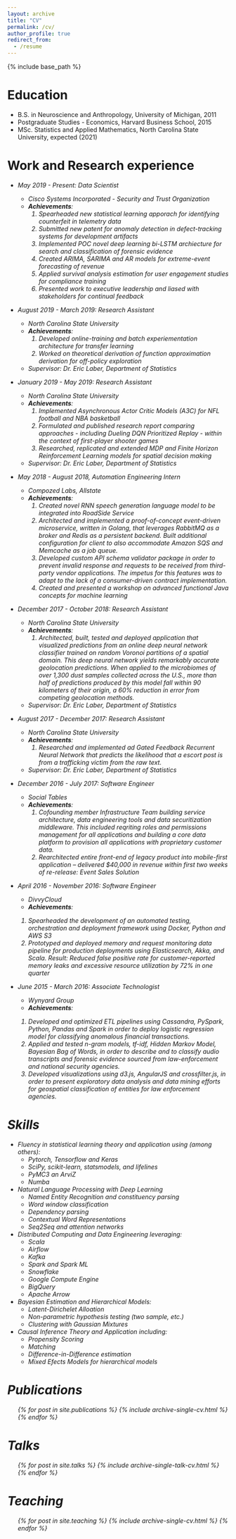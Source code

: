 ```yaml
---
layout: archive
title: "CV"
permalink: /cv/
author_profile: true
redirect_from:
  - /resume
---
```


{% include base_path %}

Education
======
* B.S. in Neuroscience and Anthropology, University of Michigan, 2011
* Postgraduate Studies - Economics, Harvard Business School, 2015
* MSc. Statistics and Applied Mathematics, North Carolina State University, expected (2021)

Work and Research experience
======
* <em>May 2019 - Present: Data Scientist<em>
  * Cisco Systems Incorporated - Security and Trust Organization
  * ***Achievements***:
    1. Spearheaded new statistical learning apporach for identifying counterfeit in telemetry data 
    2. Submitted new patent for anomaly detection in defect-tracking systems for development artifacts
    3. Implemented POC novel deep learning bi-LSTM archiecture for search and classification of forensic evidence
    4. Created ARIMA, SARIMA and AR models for extreme-event forecasting of revenue
    5. Applied survival analysis estimation for user engagement studies for compliance training
    6. Presented work to executive leadership and liased with stakeholders for continual feedback
  <!-- * Supervisor: Mr. Joe Gipson and Mr. Jeff Schutt -->

* <em>August 2019 - March 2019: Research Assistant<em>
  * North Carolina State University
  * ***Achievements***:
    1. Developed online-training and batch experiementation architecture for transfer learning
    2. Worked on theoretical derivation of function approximation derivation for off-policy exploration
  * Supervisor: Dr. Eric Laber, Department of Statistics

* <em>January 2019 - May 2019: Research Assistant<em>
  * North Carolina State University
  * ***Achievements***:
    1. Implemented Asynchronous Actor Critic Models (A3C) for NFL football and NBA basketball
    2. Formulated and published research report comparing approaches - including Dueling DQN Prioritized Replay - within the context of first-player shooter games
    3. Researched, replicated and extended MDP and Finite Horizon Reinforcement Learning models for spatial decision making
  * Supervisor: Dr. Eric Laber, Department of Statistics

* <em>May 2018 - August 2018, Automation Engineering Intern<em>
  * Compozed Labs, Allstate
  * ***Achievements***:
    1. Created novel RNN speech generation language model to be integrated into RoadSide Service
    2. Architected and implemented a proof-of-concept event-driven microservice, written in Golang, that leverages RabbitMQ as a broker and Redis as a persistent backend. Built additional configuration for client to also accommodate Amazon SQS and Memcache as a job queue. 
    3. Developed custom API schema validator package in order to prevent invalid response and requests to be received from third-party vendor applications. The impetus for this features was to adapt to the lack of a consumer-driven contract implementation.
    4. Created and presented a workshop on advanced functional Java concepts for machine learning
  <!-- * Supervisor: Ms. Julie Clayton     -->

* <em>December 2017 - October 2018: Research Assistant<em>
  * North Carolina State University
  * ***Achievements***:
    1. Architected, built, tested and deployed application that visualized predictions from an online deep neural network classifier trained on random Voronoi partitions of a spatial domain. This deep neural network yields remarkably accurate geolocation predictions. When applied to the microbiomes of over 1,300 dust samples collected across the U.S., more than half of predictions produced by this model fall within 90 kilometers of their origin, a 60% reduction in error from competing geolocation methods.
  * Supervisor: Dr. Eric Laber, Department of Statistics    


* <em>August 2017 - December 2017: Research Assistant<em>
  * North Carolina State University
  * ***Achievements***:
    1. Researched and implemented ad Gated Feedback Recurrent Neural Network that predicts the likelihood that a escort post is from a trafficking victim from the raw text.
  * Supervisor: Dr. Eric Laber, Department of Statistics


* <em>December 2016 - July 2017: Software Engineer<em>
  * Social Tables
  * ***Achievements***:
    1. Cofounding member Infrastructure Team building service architecture, data engineering tools and data securitization middleware. This included reqriting roles and permissions management for all applications and building a core data platform to provision all applications with proprietary customer data.
    2. Rearchitected entire front-end of legacy product into mobile-first application – delivered $40,000 in revenue within first two weeks of re-release: Event Sales Solution
  <!-- * Supervisor: Mr. Hunter Powers -->

* <em>April 2016 - November 2016: Software Engineer<em>
  * DivvyCloud
  * ***Achievements***:
  1. Spearheaded the development of an automated testing, orchestration and deployment framework using Docker, Python and AWS S3
  2. Prototyped and deployed memory and request monitoring data pipeline for production deployments using Elasticsearch, Akka, and Scala. Result: Reduced false positive rate for customer-reported memory leaks and excessive resource utilization by 72% in one quarter
  <!-- * Supervisor: Mr. Chris Deramus -->

* <em>June 2015 - March 2016: Associate Technologist<em>
  * Wynyard Group
  * ***Achievements***:
  1. Developed and optimized ETL pipelines using Cassandra, PySpark,
  Python, Pandas and Spark in order to deploy logistic regression
  model for classifying anomalous financial transactions.
  2. Applied and tested n-gram models, tf-idf, Hidden Markov Model,
  Bayesian Bag of Words, in order to describe and to classify audio transcripts and forensic evidence sourced from law-enforcement and national security agencies.
  3. Developed visualizations using d3.js, AngularJS and crossfilter.js, in order to present exploratory data analysis and data mining efforts for geospatial classification of entities for law enforcement agencies.  

Skills
======
* Fluency in statistical learning theory and application using (among others):
  * Pytorch, Tensorflow and Keras
  * SciPy, scikit-learn, statsmodels, and lifelines
  * PyMC3 an ArviZ
  * Numba
* Natural Language Processing with Deep Learning
  * Named Entity Recognition and constituency parsing
  * Word window classification 
  * Dependency parsing
  * Contextual Word Representations
  * Seq2Seq and attention networks  
* Distributed Computing and Data Engineering leveraging:
  * Scala
  * Airflow
  * Kafka
  * Spark and Spark ML
  * Snowflake
  * Google Compute Engine
  * BigQuery
  * Apache Arrow
* Bayesian Estimation and Hierarchical Models:
  * Latent-Dirichelet Alloation
  * Non-parametric hypothesis testing (two sample, etc.)
  * Clustering with Gaussian Mixtures  
* Causal Inference Theory and Application including:
  * Propensity Scoring
  * Matching
  * Difference-in-Difference estimation
  * Mixed Efects Models for hierarchical models


Publications
======
  <ul>{% for post in site.publications %}
    {% include archive-single-cv.html %}
  {% endfor %}</ul>
  
Talks
======
  <ul>{% for post in site.talks %}
    {% include archive-single-talk-cv.html %}
  {% endfor %}</ul>
  
Teaching
======
  <ul>{% for post in site.teaching %}
    {% include archive-single-cv.html %}
  {% endfor %}</ul>
  
<!-- Service and leadership
======
*  -->
